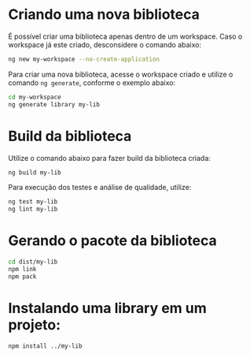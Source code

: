 # Criando uma nova biblioteca

É possível criar uma biblioteca apenas dentro de um workspace.
Caso o workspace já este criado, desconsidere o comando abaixo:
```bash
ng new my-workspace --no-create-application
```

Para criar uma nova biblioteca, acesse o workspace criado e utilize o comando `ng generate`, conforme o exemplo abaixo:
```bash
cd my-workspace
ng generate library my-lib
```

# Build da biblioteca
Utilize o comando abaixo para fazer build da biblioteca criada:
```bash
ng build my-lib
```

Para execução dos testes e análise de qualidade, utilize:
```bash
ng test my-lib
ng lint my-lib
```

# Gerando o pacote da biblioteca
```bash
cd dist/my-lib
npm link
npm pack
```

# Instalando uma library em um projeto:
```bash
npm install ../my-lib
```